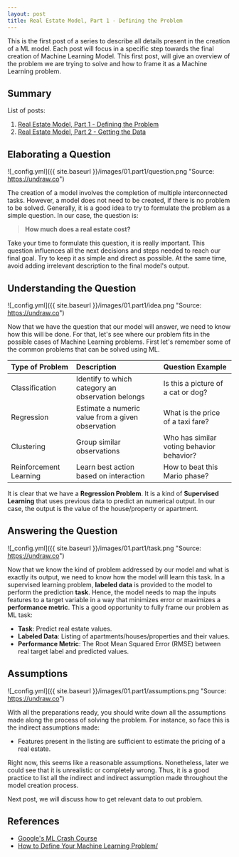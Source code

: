 ```yaml
---
layout: post
title: Real Estate Model, Part 1 - Defining the Problem
---
```


This is the first post of a series to describe all details present in the creation of a ML model. Each post will focus in a specific step towards the final creation of Machine Learning Model. This first post, will give an overview of the problem we are trying to solve and how to frame it as a Machine Learning problem.

## Summary

List of posts:

1. [Real Estate Model, Part 1 - Defining the Problem]()
2. [Real Estate Model, Part 2 - Getting the Data]()

## Elaborating a Question

![_config.yml]({{ site.baseurl }}/images/01.part1/question.png "Source: <https://undraw.co>")

The creation of a model involves the completion of multiple interconnected tasks. However, a model does not need to be created, if there is no problem to be solved. Generally, it is a good idea to try to formulate the problem as a simple question. In our case, the question is:

>**How much does a real estate cost?**

Take your time to formulate this question, it is really important. This question influences all the next decisions and steps needed to reach our final goal. Try to keep it as simple and direct as possible. At the same time, avoid adding irrelevant description to the final model's output.

## Understanding the Question

![_config.yml]({{ site.baseurl }}/images/01.part1/idea.png "Source: <https://undraw.co>")

Now that we have the question that our model will answer, we need to know how this will be done. For that, let's see where our problem fits in the possible cases of Machine Learning problems. First let's remember some of the common problems that can be solved using ML.

Type of Problem| Description| Question Example
:---|:---|:---|
Classification| Identify to which category an observation belongs| Is this a picture of a cat or dog?
Regression| Estimate a numeric value from a given observation| What is the price of a taxi fare?
Clustering| Group similar observations| Who has similar voting behavior behavior?
Reinforcement Learning| Learn best action based on interaction| How to beat this Mario phase?

It is clear that we have a **Regression Problem**. It is a kind of **Supervised Learning** that uses previous data to predict an numerical output. In our case, the output is the value of the house/property or apartment.

## Answering the Question

![_config.yml]({{ site.baseurl }}/images/01.part1/task.png "Source: <https://undraw.co>")

Now that we know the kind of problem addressed by our model and what is exactly its output, we need to know how the model will learn this task. In a supervised learning problem, **labeled data** is provided to the model to perform the prediction **task**. Hence, the model needs to map the inputs features to a target variable in a way that minimizes  error or maximizes a **performance metric**. This a good opportunity to fully frame our problem as ML task:

- **Task**: Predict real estate values.
- **Labeled Data**: Listing of apartments/houses/properties and their values.
- **Performance Metric**: The Root Mean Squared Error (RMSE) between real target label and predicted values.

## Assumptions

![_config.yml]({{ site.baseurl }}/images/01.part1/assumptions.png "Source: <https://undraw.co>")

With all the preparations ready, you should write down all the assumptions made along the process of solving the problem. For instance, so face this is the indirect assumptions made:

- Features present in the listing are sufficient to estimate the pricing of a real estate.

Right now, this seems like a reasonable assumptions. Nonetheless, later we could see that it is unrealistic or completely wrong. Thus, it is a good practice to list all the indirect and indirect assumption made throughout the model creation process.

Next post, we will discuss how to get relevant data to out problem.

## References

- [Google's ML Crash Course](https://developers.google.com/machine-learning/problem-framing/cases)
- [How to Define Your Machine Learning Problem/](https://machinelearningmastery.com/how-to-define-your-machine-learning-problem/)
